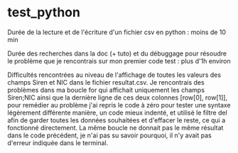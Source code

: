 # test_python

Durée de la lecture et de l'écriture d'un fichier csv en python : moins de 10 min

Durée des recherches dans la doc (+ tuto) et du débuggage pour résoudre le problème que je rencontrais sur mon premier code test : plus d'1h environ

Difficultés rencontrées au niveau de l'affichage de toutes les valeurs des champs Siren et NIC dans le fichier resultat.csv. 
Je rencontrais des problèmes dans ma boucle for qui affichait uniquement les champs Siren;NIC ainsi que la dernière ligne de ces deux colonnes [row[0], row[1]], pour remédier au problème j'ai repris le code à zéro pour tester une syntaxe légèrement différente manière, un code mieux indenté, et utilisé le filtre del afin de garder toutes les données souhaitées et d'effacer le reste, ce qui a fonctionné directement. 
La même boucle ne donnait pas le même résultat dans le code précédent, je n'ai pas su savoir pourquoi, il n'y avait pas d'erreur indiquée dans le terminal. 
